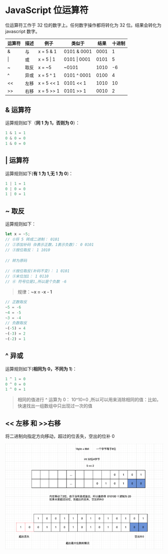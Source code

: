 # JavaScript 位运算符

位运算符工作于 32 位的数字上。任何数字操作都将转化为 32 位。结果会转化为 javascript 数字。

| 运算符 | 描述 | 例子       | 类似于       | 结果 | 十进制 |
| ------ | ---- | ---------- | ------------ | ---- | ------ |
| &      | 与   | x = 5 & 1  | 0101 & 0001  | 0001 | 1      |
| \|     | 或   | x = 5 \| 1 | 0101 \| 0001 | 0101 | 5      |
| ~      | 取反 | x = ~5     | ~0101        | 1010 | -6     |
| ^      | 异或 | x = 5 ^ 1  | 0101 ^ 0001  | 0100 | 4      |
| <<     | 左移 | x = 5 << 1 | 0101 << 1    | 1010 | 10     |
| >>     | 右移 | x = 5 >> 1 | 0101 >> 1    | 0010 | 2      |

## & 运算符

运算规则如下（**同 1 为 1，否则为 0**）：

```js
1 & 1 = 1
0 & 0 = 0
1 & 0 = 0
```

## | 运算符

运算规则如下(**有 1 为 1,无 1 为 0**)：

```js
1 | 1 = 1
0 | 0 = 0
1 | 0 = 1
```

## ~ 取反

运算规则如下：

```js
let x = ~5;
// ①将 5 转成二进制： 0101
// ②添加补码（0表示正数，1表示负数）： 0 0101
// ③按位取反： 1 1010

// 转为原码

// ④按位取反(补码不变)： 1 0101
// ⑤末位加1： 1 0110
// ⑥ 符号位是1,所以是个负数 -6
```

> 规律：**~x = -x - 1**

```js
// 正数取反
~5 = -6
~4 = -5
~3 = -4
// 负数取反
~(-5) = 4
~(-3) = 2
~(-2) = 1

```

## ^ 异或

运算规则如下(**相同为 0，不同为 1**)：

```js
1 ^ 1 = 0
0 ^ 0 = 0
1 ^ 0 = 1
```

> 相同的值进行 ^ 运算为 0： 10^10=0 ,所以可以用来消除相同的值：比如，快速找出一组数组中只出现过一次的值

## << 左移 和 >>右移

将二进制向指定方向移动，超过的位丢失，空出的位补 0

![316e5a2c-71f9-4062-95de-894bdcdb88c4.png](../../.vuepress/public/imgs/operator/316e5a2c-71f9-4062-95de-894bdcdb88c4.png)
